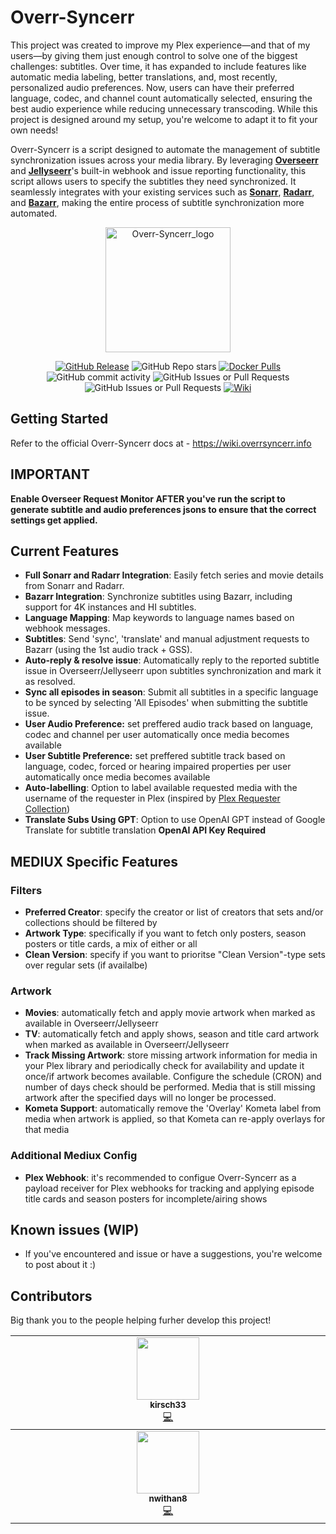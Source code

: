 # Overr-Syncerr

This project was created to improve my Plex experience—and that of my users—by giving them just enough control to solve one of the biggest challenges: subtitles. Over time, it has expanded to include features like automatic media labeling, better translations, and, most recently, personalized audio preferences. Now, users can have their preferred language, codec, and channel count automatically selected, ensuring the best audio experience while reducing unnecessary transcoding.
While this project is designed around my setup, you're welcome to adapt it to fit your own needs!

Overr-Syncerr is a script designed to automate the management of subtitle synchronization issues across your media library. By leveraging **[Overseerr](https://overseerr.dev)** and **[Jellyseerr](https://github.com/Fallenbagel/jellyseerr)**'s built-in webhook and issue reporting functionality, this script allows users to specify the subtitles they need synchronized. It seamlessly integrates with your existing services such as **[Sonarr](https://sonarr.tv/)**, **[Radarr](https://radarr.video/)**, and **[Bazarr](https://www.bazarr.media)**, making the entire process of subtitle synchronization more automated.

<p align="center">
  <img src="https://github.com/user-attachments/assets/3e44a171-67f8-47f5-b7f3-4fedbf0756c1" alt="Overr-Syncerr_logo" width="200">
</p>

<p align="center" >
  <a href="https://github.com/gssariev/overr-syncerr/releases"><img alt="GitHub Release" src="https://img.shields.io/github/v/release/gssariev/overr-syncerr?style=flat&logo=github&logoColor=white&label=Latest%20Release"></a>
  <picture><img alt="GitHub Repo stars" src="https://img.shields.io/github/stars/gssariev/overr-syncerr?style=flat&logo=github&logoColor=white&label=Stars"></picture>
  <a href="https://hub.docker.com/r/gsariev/overr-syncerr"><img alt="Docker Pulls" src="https://img.shields.io/docker/pulls/gsariev/overr-syncerr?style=flat&logo=docker&logoColor=white&label=Docker%20Pulls"></a>
  <picture><img alt="GitHub commit activity" src="https://img.shields.io/github/commit-activity/m/gssariev/overr-syncerr?style=flat&logo=github&logoColor=white&label=Commits"></picture>
  <picture><img alt="GitHub Issues or Pull Requests" src="https://img.shields.io/github/issues-closed/gssariev/overr-syncerr?style=flat&logo=github&logoColor=white"></picture>
  <picture><img alt="GitHub Issues or Pull Requests" src="https://img.shields.io/github/issues/gssariev/overr-syncerr?style=flat&logo=github&logoColor=white"></picture>
  <a href="https://docs.overrsyncerr.info"><img alt="Wiki" src="https://img.shields.io/badge/docs-wiki-forestgreen"></a>
</p>

## Getting Started

Refer to the official Overr-Syncerr docs at - https://wiki.overrsyncerr.info

## IMPORTANT ##
**Enable Overseer Request Monitor **AFTER** you've run the script to generate subtitle and audio preferences jsons to ensure that the correct settings get applied.**

## Current Features

- **Full Sonarr and Radarr Integration**: Easily fetch series and movie details from Sonarr and Radarr.
- **Bazarr Integration**: Synchronize subtitles using Bazarr, including support for 4K instances and HI subtitles.
- **Language Mapping**: Map keywords to language names based on webhook messages.
- **Subtitles**: Send 'sync', 'translate' and manual adjustment requests to Bazarr (using the 1st audio track + GSS).
- **Auto-reply & resolve issue**: Automatically reply to the reported subtitle issue in Overseerr/Jellyseerr upon subtitles synchronization and mark it as resolved.
- **Sync all episodes in season**: Submit all subtitles in a specific language to be synced by selecting 'All Episodes' when submitting the subtitle issue.
- **User Audio Preference:** set preffered audio track based on language, codec and channel per user automatically once media becomes available
- **User Subtitle Preference:** set preffered subtitle track based on language, codec, forced or hearing impaired properties per user automatically once media becomes available
- **Auto-labelling**: Option to label available requested media with the username of the requester in Plex (inspired by [Plex Requester Collection](https://github.com/manybothans/plex-requester-collections))
- **Translate Subs Using GPT**: Option to use OpenAI GPT instead of Google Translate for subtitle translation **OpenAI API Key Required**

## MEDIUX Specific Features

### Filters
- **Preferred Creator**: specify the creator or list of creators that sets and/or collections should be filtered by
- **Artwork Type**: specifically if you want to fetch only posters, season posters or title cards, a mix of either or all
- **Clean Version**: specify if you want to prioritse "Clean Version"-type sets over regular sets (if availalbe)

### Artwork
- **Movies**: automatically fetch and apply movie artwork when marked as available in Overseerr/Jellyseerr
- **TV**: automatically fetch and apply shows, season and title card artwork when marked as available in Overseerr/Jellyseerr
- **Track Missing Artwork**: store missing artwork information for media in your Plex library and periodically check for availability and update it once/if artwork becomes available. Configure the schedule (CRON) and number of days check should be performed. Media that is still missing artwork after the specified days will no longer be processed.
- **Kometa Support**: automatically remove the 'Overlay' Kometa label from media when artwork is applied, so that Kometa can re-apply overlays for that media

### Additional Mediux Config
- **Plex Webhook**: it's recommended to configue Overr-Syncerr as a payload receiver for Plex webhooks for tracking and applying episode title cards and season posters for incomplete/airing shows

## Known issues (WIP)

- If you've encountered and issue or have a suggestions, you're welcome to post about it :)

## Contributors

Big thank you to the people helping furher develop this project!

<!-- ALL-CONTRIBUTORS-LIST:START - Do not remove or modify this section -->
<!-- prettier-ignore-start -->
<!-- markdownlint-disable -->
<table>
  <tbody>
    <tr>
      <td align="center" valign="top" width="14.28%"><a href="https://github.com/kirsch33"><img src="https://avatars1.githubusercontent.com/u/37373320?v=4?s=100" width="100px;"/><br /><sub><b>kirsch33</b></sub></a><br /><a href="https://github.com/gssariev/overr-syncerr/tree/kirsch33-patch-1" title="Code">💻</a> </td> 
    </tr>
    </tbody>
<tbody>
    <tr>
      <td align="center" valign="top" width="14.28%"><a href="https://github.com/nwithan8"><img src="https://avatars.githubusercontent.com/u/17054780?v=4?s=100" width="100px;"/><br /><sub><b>nwithan8</b></sub></a><br /><a href="https://github.com/nwithan8/unraid_templates" title="Unraid Template">💻</a> </td> 
    </tr>
    </tbody>
  
</table>



   




